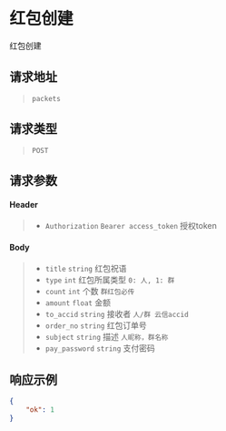 # 红包创建

红包创建

## 请求地址

> `packets`

## 请求类型

> `POST`

## 请求参数

#### Header

> - `Authorization` `Bearer access_token` 授权token

#### Body

> - `title` `string` 红包祝语
> - `type` `int` 红包所属类型 `0: 人, 1: 群`
> - `count` `int` 个数 `群红包必传`
> - `amount` `float` 金额
> - `to_accid` `string` 接收者 `人/群 云信accid`
> - `order_no` `string` 红包订单号
> - `subject` `string` 描述 `人昵称，群名称`
> - `pay_password` `string` 支付密码

## 响应示例

```json
{
    "ok": 1
}
```